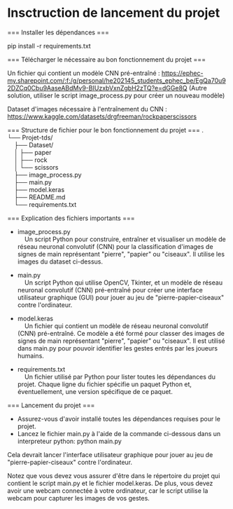 # Insctruction de lancement du projet

=== Installer les dépendances ===

pip install -r requirements.txt

=== Télécharger le nécessaire au bon fonctionnement du projet ===

Un fichier qui contient un modèle CNN pré-entraîné : https://ephec-my.sharepoint.com/:f:/g/personal/he202145_students_ephec_be/EgQa70u92DZCq0Cbu9AaseABdMv9-BIUzxbVxnZgbH2zTQ?e=dGGe8Q
(Autre solution, utiliser le script image_process.py pour créer un nouveau modèle)

Dataset d'images nécessaire à l'entraînement du CNN : https://www.kaggle.com/datasets/drgfreeman/rockpaperscissors

=== Structure de fichier pour le bon fonctionnement du projet ===
.  
└── Projet-tds/  
&nbsp;&nbsp;&nbsp;&nbsp;├── Dataset/  
&nbsp;&nbsp;&nbsp;&nbsp;│   ├── paper  
&nbsp;&nbsp;&nbsp;&nbsp;│   ├── rock  
&nbsp;&nbsp;&nbsp;&nbsp;│   └── scissors  
&nbsp;&nbsp;&nbsp;&nbsp;├── image_process.py  
&nbsp;&nbsp;&nbsp;&nbsp;├── main.py  
&nbsp;&nbsp;&nbsp;&nbsp;├── model.keras  
&nbsp;&nbsp;&nbsp;&nbsp;├── README.md  
&nbsp;&nbsp;&nbsp;&nbsp;└── requirements.txt  

=== Explication des fichiers importants ===

- image_process.py  
&nbsp;&nbsp;&nbsp;&nbsp;Un script Python pour construire, entraîner et visualiser un modèle de réseau neuronal convolutif (CNN) pour la classification d'images de signes de main représentant "pierre", "papier" ou "ciseaux". Il utilise les images du dataset ci-dessus.

- main.py  
&nbsp;&nbsp;&nbsp;&nbsp;Un script Python qui utilise OpenCV, Tkinter, et un modèle de réseau neuronal convolutif (CNN) pré-entraîné pour créer une interface utilisateur graphique (GUI) pour jouer au jeu de "pierre-papier-ciseaux" contre l'ordinateur.

- model.keras  
&nbsp;&nbsp;&nbsp;&nbsp;Un fichier qui contient un modèle de réseau neuronal convolutif (CNN) pré-entraîné. Ce modèle a été formé pour classer des images de signes de main représentant "pierre", "papier" ou "ciseaux". Il est utilisé dans main.py pour pouvoir identifier les gestes entrés par les joueurs humains.

- requirements.txt  
&nbsp;&nbsp;&nbsp;&nbsp;Un fichier utilisé par Python pour lister toutes les dépendances du projet. Chaque ligne du fichier spécifie un paquet Python et, éventuellement, une version spécifique de ce paquet.

=== Lancement du projet ===

 - Assurez-vous d'avoir installé toutes les dépendances requises pour le projet.
 - Lancez le fichier main.py à l'aide de la commande ci-dessous dans un interpreteur python:
    python main.py

Cela devrait lancer l'interface utilisateur graphique pour jouer au jeu de "pierre-papier-ciseaux" contre l'ordinateur.

Notez que vous devez vous assurer d'être dans le répertoire du projet qui contient le script main.py et le fichier model.keras. De plus, vous devez avoir une webcam connectée à votre ordinateur, car le script utilise la webcam pour capturer les images de vos gestes.
